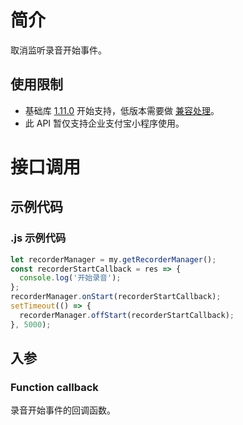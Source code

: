 # 简介

取消监听录音开始事件。

## 使用限制

- 基础库 [1.11.0](https://opendocs.alipay.com/mini/framework/lib) 开始支持，低版本需要做 [兼容处理](https://docs.alipay.com/mini/framework/compatibility)。
- 此 API 暂仅支持企业支付宝小程序使用。

# 接口调用

## 示例代码

### .js 示例代码

```javascript
let recorderManager = my.getRecorderManager();
const recorderStartCallback = res => {
  console.log('开始录音');
};
recorderManager.onStart(recorderStartCallback);
setTimeout(() => {
  recorderManager.offStart(recorderStartCallback);
}, 5000);
```

## 入参

### Function callback

录音开始事件的回调函数。
